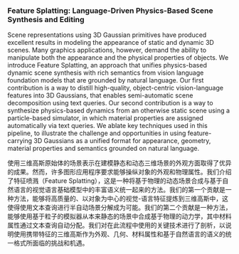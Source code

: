 ### Feature Splatting: Language-Driven Physics-Based Scene Synthesis and Editing

Scene representations using 3D Gaussian primitives have produced excellent results in modeling the appearance of static and dynamic 3D scenes. Many graphics applications, however, demand the ability to manipulate both the appearance and the physical properties of objects. We introduce Feature Splatting, an approach that unifies physics-based dynamic scene synthesis with rich semantics from vision language foundation models that are grounded by natural language. Our first contribution is a way to distill high-quality, object-centric vision-language features into 3D Gaussians, that enables semi-automatic scene decomposition using text queries. Our second contribution is a way to synthesize physics-based dynamics from an otherwise static scene using a particle-based simulator, in which material properties are assigned automatically via text queries. We ablate key techniques used in this pipeline, to illustrate the challenge and opportunities in using feature-carrying 3D Gaussians as a unified format for appearance, geometry, material properties and semantics grounded on natural language.

使用三维高斯原始体的场景表示在建模静态和动态三维场景的外观方面取得了优异的成果。然而，许多图形应用程序要求能够操纵对象的外观和物理属性。我们介绍了特征喷溅（Feature Splatting），这是一种将基于物理的动态场景合成与基于自然语言的视觉语言基础模型中的丰富语义统一起来的方法。我们的第一个贡献是一种方法，能够将高质量的、以对象为中心的视觉-语言特征提炼到三维高斯中，这使得使用文本查询进行半自动场景分解成为可能。我们的第二个贡献是一种方法，能够使用基于粒子的模拟器从本来静态的场景中合成基于物理的动力学，其中材料属性通过文本查询自动分配。我们对在此流程中使用的关键技术进行了剖析，以说明使用携带特征的三维高斯作为外观、几何、材料属性和基于自然语言的语义的统一格式所面临的挑战和机遇。
